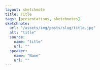 ```yaml
---
layout: sketchnote
title: Title
tags: [presentations, sketchnotes]
sketchnote:
  url: "/assets/img/posts/slug/title.jpg"
  alt: "title"
  source:
    name: "title"
    url: ""
  speaker:
    name: "Name"
    url: ""
---
```

